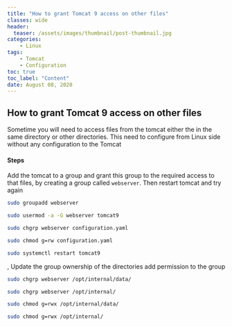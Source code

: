 ```yaml
---
title: "How to grant Tomcat 9 access on other files"
classes: wide
header:
  teaser: /assets/images/thumbnail/post-thumbnail.jpg
categories:
    - Linux
tags:
    - Tomcat
    - Configuration
toc: true
toc_label: "Content"
date: August 08, 2020
---
```


## How to grant Tomcat 9 access on other files

Sometime you will need to access files from the tomcat either the in the same directory or other directories. This need to configure from Linux side without any configuration to the Tomcat 

#### Steps

Add the tomcat to a group and grant this group to the required access to that files, by creating a group called `webserver`. Then restart tomcat and try again

```sh
sudo groupadd webserver
```

```sh
sudo usermod -a -G webserver tomcat9
```

```sh
sudo chgrp webserver configuration.yaml
```

```sh
sudo chmod g=rw configuration.yaml
```

```sh
sudo systemctl restart tomcat9
```

, Update the group ownership of the directories add permission to the group

```sh
sudo chgrp webserver /opt/internal/data/
```

```sh
sudo chgrp webserver /opt/internal/
```

```sh
sudo chmod g=rwx /opt/internal/data/
```

```sh
sudo chmod g=rwx /opt/internal/
```